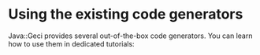 # Using the existing code generators

Java::Geci provides several out-of-the-box code generators. You can learn how to use them in dedicated tutorials:


